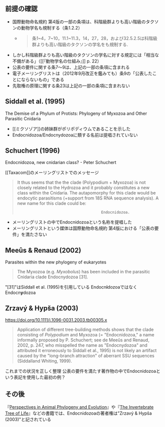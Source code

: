 
## 前提の確認

- 国際動物命名規約 第4版の一部の条項は、科階級群よりも高い階級のタクソンの動物学名も規制する（条1.2.2）
    - > 条1\~4，7\~10，11.1~11.3，14，27，28，および32.5.2.5は科階級群よりも高い階級のタクソンの学名をも規制する.
- しかし科階級群よりも高い階級のタクソンの学名に対する規定には「相当な不備がある」（[[『動物学名の仕組み』]] p. 22）
- 公表の要件に関する条7〜9は、上記の一部の条項に含まれる
- 電子メーリングリストは（2012年9月改正を鑑みても）条9の「公表したことにならないもの」である
- 先取権の原理に関する条23は上記の一部の条項に含まれない

## Siddall et al. (1995)

 The Demise of a Phylum of Protists: Phylogeny of Myxozoa and Other Parasitic Cnidaria
 
- [[ミクソゾア]]の姉妹群がポリポディウムであることを示した
- Endocnidozoa/Endocnydozoaに類する名前は提唱されていない

## Schuchert (1996)

Endocnidozoa, new cnidarian class? - Peter Schuchert

[[Taxacom]]のメーリングリストでのメッセージ

> It thus seems that the the clade (Polypodium + Myxozoa) is not closely related to the Hydrozoa and it probably constitutes a new class within the Cnidaria. The autapomorphy for this clade would be endocytic parasitisms (+support from 18S RNA sequence analysis). A new name for this clade could be:
> 
>                                           Endocnidozoa.


- メーリングリストの中でEndocnidozoaという名称を提唱した
- メーリングリストという媒体は国際動物命名規約 第4版における「公表の要件」を満たさない

## Meeûs & Renaud (2002)

Parasites within the new phylogeny of eukaryotes

>  The Myxozoa (e.g. *Myxobolus*) has been included in the parasitic Cnidaria clade Endocnydozoa \[31\].

"\[31\]"はSiddall et al. (1995)を引用している
Endocn**i**dozoaではなくEndocn**y**dozoa

## Zrzavý & Hypša (2003)

https://doi.org/10.1111/j.1096-0031.2003.tb00305.x

> Application of different tree-building methods shows that the clade consisting of *Polypodium* and Myxozoa (= "Endocnidozoa," a name informally proposed by P. Schuchert; see de Meeûs and Renaud, 2002, p. 247, who misspelled the name as "Endocnydozoa" and attributed it erroneously to Siddall et al., 1995) is not likely an artifact caused by the "long-branch attraction" of aberrant SSU sequences (Siddalland Whiting, 1999).

これまでの状況を正しく整理
公表の要件を満たす著作物の中でEndocnidozoaという表記を使用した最初の例？

## その後

 『[Perspectives in Animal Phylogeny and Evolution](https://doi.org/10.1093/acprof:oso/9780198566205.001.0001)』や『[The Invertebrate Tree of Life](https://press.princeton.edu/books/hardcover/9780691170251/the-invertebrate-tree-of-life)』などの書籍では、Endocnidozoaの著者権は"Zrzavý & Hypša (2003)"と記されている
